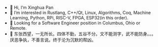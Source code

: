 - 👋 Hi, I’m Xinghua Pan
- 👀 I’m interested in Rustlang, C++/Qt, Linux, Algorithms, Coq, Machine Learning, Python, RPi, RISC-V, FPGA, ESP32(in this order).
- 👀 Looking for a Software Engineer position in Columbus, Ohio or Remote.
- 👀 东张西望，一无所长。四体不勤，五谷不分。文不能测字，武不能防身。。。厌恶争执，不善言说。终于沦为沉默的帮凶。
